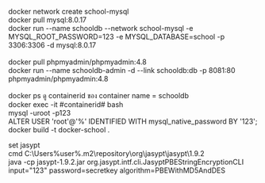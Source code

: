 docker network create school-mysql<br>
docker pull mysql:8.0.17<br>
docker run --name schooldb --network school-mysql -e MYSQL_ROOT_PASSWORD=123 -e MYSQL_DATABASE=school -p 3306:3306 -d mysql:8.0.17<br><br>
docker pull phpmyadmin/phpmyadmin:4.8<br>
docker run --name schooldb-admin -d --link schooldb:db -p 8081:80 phpmyadmin/phpmyadmin:4.8<br><br>
docker ps ดู containerid ของ container name = schooldb<br>
docker exec -it #containerid# bash<br>
mysql -uroot -p123<br>
ALTER USER 'root'@'%' IDENTIFIED WITH mysql_native_password BY '123';<br>
docker build -t docker-school .<br>

set jasypt<br>
cmd C:\Users\%user%\.m2\repository\org\jasypt\jasypt\1.9.2<br>
java -cp jasypt-1.9.2.jar org.jasypt.intf.cli.JasyptPBEStringEncryptionCLI input="123" password=secretkey algorithm=PBEWithMD5AndDES

